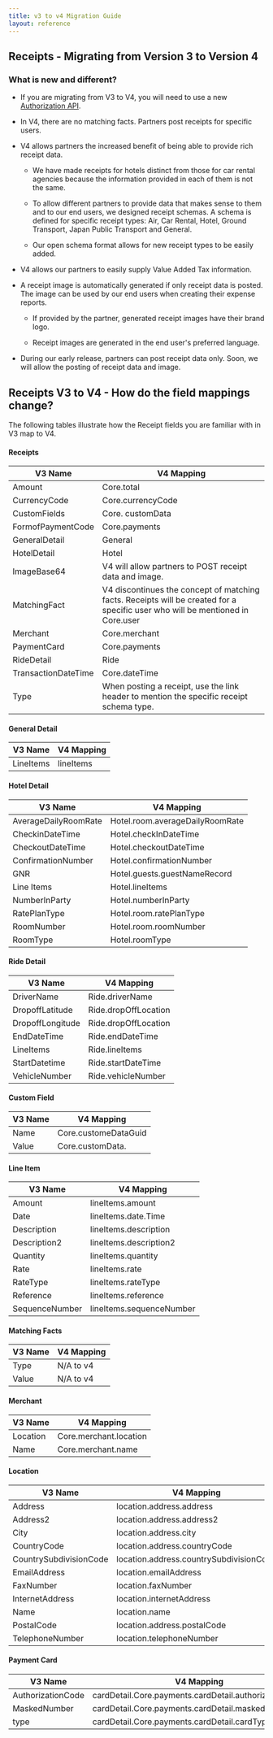 ```yaml
---
title: v3 to v4 Migration Guide
layout: reference
---
```


## Receipts - Migrating from Version 3 to Version 4

###  What is new and different?

- If you are migrating from V3 to V4, you will need to use a new [Authorization API](https://preview.developer.concur.com/api-alpha/auth/apidoc.html).

- In V4, there are no matching facts. Partners post receipts for specific users.

- V4 allows partners the increased benefit of being able to provide rich receipt data.

  - We have made receipts for hotels distinct from those for car rental agencies because the information provided in each of them is not the same.
  
  - To allow different partners to provide data that makes sense to them and to our end users, we designed receipt schemas. A schema is defined for specific receipt types: Air, Car Rental, Hotel, Ground Transport, Japan Public Transport and General.
  
  - Our open schema format allows for new receipt types to be easily added. 

- V4 allows our partners to easily supply Value Added Tax information.

- A receipt image is automatically generated if only receipt data is posted. The image can be used by our end users when creating their expense reports.

  - If provided by the partner, generated receipt images have their brand logo.

  - Receipt images are generated in the end user's preferred language.

- During our early release, partners can post receipt data only. Soon, we will allow the posting of receipt data and image.

## Receipts V3 to V4 - How do the field mappings change?

The following tables illustrate how the Receipt fields you are familiar with in V3 map to V4.


####  Receipts

V3 Name  | V4 Mapping
------   | ------------
Amount   | Core.total
CurrencyCode  | Core.currencyCode
CustomFields  | Core. customData
FormofPaymentCode  | Core.payments
GeneralDetail  | General
HotelDetail  | Hotel
ImageBase64  | V4 will allow partners to POST receipt data and image.
MatchingFact  | V4 discontinues the concept of matching facts. Receipts will be created for a specific user who will be mentioned in Core.user
Merchant  | Core.merchant
PaymentCard  | Core.payments
RideDetail  |  Ride
TransactionDateTime  | Core.dateTime
Type  | When posting a receipt, use the link header to mention the specific receipt schema type.

####  General Detail

V3 Name  | V4 Mapping
------  | -----------
LineItems  | lineItems

####  Hotel Detail

 V3 Name  | V4 Mapping
 ------  | ------------
 AverageDailyRoomRate  | Hotel.room.averageDailyRoomRate
CheckinDateTime  | Hotel.checkInDateTime
CheckoutDateTime  | Hotel.checkoutDateTime
ConfirmationNumber  | Hotel.confirmationNumber
GNR  | Hotel.guests.guestNameRecord
Line Items  | Hotel.lineItems
NumberInParty  | Hotel.numberInParty
RatePlanType  | Hotel.room.ratePlanType
RoomNumber  | Hotel.room.roomNumber
RoomType  | Hotel.roomType


####  Ride Detail

V3 Name  | V4 Mapping
------- | -------------
DriverName  | Ride.driverName
DropoffLatitude  | Ride.dropOffLocation
DropoffLongitude  | Ride.dropOffLocation
EndDateTime  | Ride.endDateTime
LineItems  | Ride.lineItems
StartDatetime  | Ride.startDateTime
VehicleNumber  | Ride.vehicleNumber

####  Custom Field

 V3 Name  | V4 Mapping
 ------- | -------------
 Name  | Core.customeDataGuid
 Value  | Core.customData.<fieldNameChosenByClient>

####  Line Item

 V3 Name  | V4 Mapping
 ------- | -------------
 Amount  | lineItems.amount
 Date  | lineItems.date.Time
 Description  | lineItems.description
 Description2  | lineItems.description2
 Quantity  | lineItems.quantity
 Rate  | lineItems.rate
 RateType  | lineItems.rateType
 Reference  | lineItems.reference
 SequenceNumber  | lineItems.sequenceNumber


####  Matching Facts

V3 Name  | V4 Mapping
------- | -------------
Type  | N/A to v4
Value  | N/A to v4


####  Merchant

 V3 Name  | V4 Mapping
 ------- | -------------
 Location  | Core.merchant.location
 Name  | Core.merchant.name
 

####  Location

 V3 Name  | V4 Mapping
 ------- | -------------
Address  | location.address.address
Address2  | location.address.address2
City  | location.address.city
CountryCode  | location.address.countryCode
CountrySubdivisionCode  | location.address.countrySubdivisionCode
EmailAddress  | location.emailAddress
FaxNumber  | location.faxNumber
InternetAddress  | location.internetAddress
Name  | location.name
PostalCode  | location.address.postalCode
TelephoneNumber  | location.telephoneNumber


####  Payment Card

V3 Name  |  V4 Mapping
------- | -------------
AuthorizationCode  | cardDetail.Core.payments.cardDetail.authorizationCode
MaskedNumber  | cardDetail.Core.payments.cardDetail.maskedNumber
type  | cardDetail.Core.payments.cardDetail.cardType
